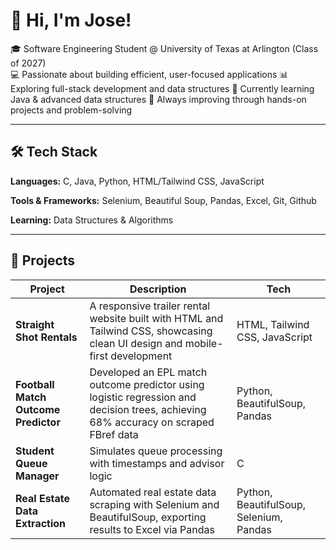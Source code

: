 # 👋 Hi, I'm Jose!

🎓 Software Engineering Student @ University of Texas at Arlington (Class of 2027)  
💻 Passionate about building efficient, user-focused applications 
📊 Exploring full-stack development and data structures
🚀 Currently learning Java & advanced data structures
🌱 Always improving through hands-on projects and problem-solving

---

## 🛠️ Tech Stack

**Languages:** C, Java, Python, HTML/Tailwind CSS, JavaScript

**Tools & Frameworks:** Selenium, Beautiful Soup, Pandas, Excel, Git, Github

**Learning:** Data Structures & Algorithms

---

## 📂 Projects

| Project | Description | Tech |
|--------|-------------|------|
| **Straight Shot Rentals** | A responsive trailer rental website built with HTML and Tailwind CSS, showcasing clean UI design and mobile-first development | HTML, Tailwind CSS, JavaScript |
| **Football Match Outcome Predictor** |  Developed an EPL match outcome predictor using logistic regression and decision trees, achieving 68% accuracy on scraped FBref data | Python, BeautifulSoup, Pandas |
| **Student Queue Manager** | Simulates queue processing with timestamps and advisor logic | C |
| **Real Estate Data Extraction** | Automated real estate data scraping with Selenium and BeautifulSoup, exporting results to Excel via Pandas | Python, BeautifulSoup, Selenium, Pandas |

